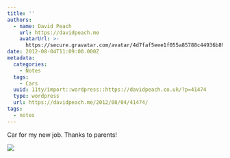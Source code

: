 ```yaml
---
title: ''
authors:
  - name: David Peach
    url: https://davidpeach.me
    avatarUrl: >-
      https://secure.gravatar.com/avatar/4d7faf5eee1f055a85788c44936b8995eaab6dfb004e7854ec747ccb272e91ee?s=96&d=mm&r=g
date: 2012-08-04T11:09:00.000Z
metadata:
  categories:
    - Notes
  tags:
    - Cars
  uuid: 11ty/import::wordpress::https://davidpeach.co.uk/?p=41474
  type: wordpress
  url: https://davidpeach.me/2012/08/04/41474/
tags:
  - notes
---
```

Car for my new job. Thanks to parents!

[![](/assets/20120804_131014-SQvo4DnOJR8Z.jpg)](/assets/20120804_131014-SQvo4DnOJR8Z.jpg)